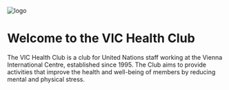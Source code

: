 ![logo](https://github.com/VICHealthClub/VICHealthClub/assets/153489620/5d834d28-e232-43d2-a851-a1a1fb346dfe)

# Welcome to the VIC Health Club

The VIC Health Club is a club for United Nations staff working at the Vienna International Centre, established since 1995. The Club aims to provide activities that improve the health and well-being of members by reducing mental and physical stress.

